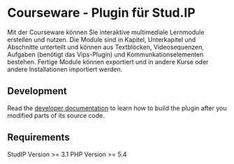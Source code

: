Courseware - Plugin für Stud.IP
==============================

Mit der Courseware können Sie interaktive multimediale Lernmodule erstellen und nutzen. Die Module sind in Kapitel, Unterkapitel und Abschnitte unterteilt und können aus Textblöcken, Videosequenzen, Aufgaben (benötigt das Vips-Plugin) und Kommunkationselementen bestehen. Fertige Module können exportiert und in andere Kurse oder andere Installationen importiert werden.

Development
-----------

Read the [developer documentation](docs/development.md) to learn how to build
the plugin after you modified parts of its source code.


Requirements
------------

StudIP Version >= 3.1
PHP Version >= 5.4
